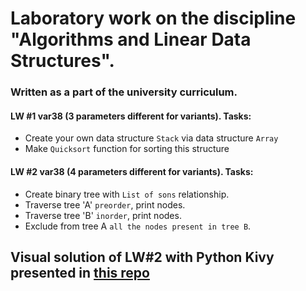 # Laboratory work on the discipline "Algorithms and Linear Data Structures".
### Written as a part of the university curriculum.
#### LW #1 var38 (3 parameters different for variants). Tasks:
* Create your own data structure `Stack` via data structure `Array`
* Make `Quicksort` function for sorting this structure
#### LW #2 var38 (4 parameters different for variants). Tasks:
* Create binary tree with `List of sons` relationship. 
* Traverse tree 'A' `preorder`, print nodes.
* Traverse tree 'B' `inorder`, print nodes.
* Exclude from tree A `all the nodes present in tree B`.
## Visual solution of LW#2 with Python Kivy presented in [this repo](https://github.com/Mauzzz0/BinaryTreeSearch-on-Python-Kivy)
